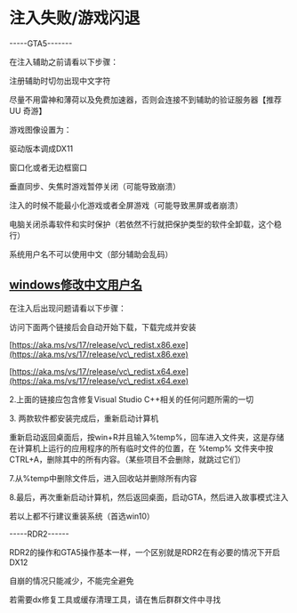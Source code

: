 # 注入失败/游戏闪退

\-----GTA5-------

在注入辅助之前请看以下步骤：

注册辅助时切勿出现中文字符

尽量不用雷神和薄荷以及免费加速器，否则会连接不到辅助的验证服务器【推荐UU 奇游】

游戏图像设置为：

驱动版本调成DX11

窗口化或者无边框窗口

垂直同步、失焦时游戏暂停关闭（可能导致崩溃）

注入的时候不能最小化游戏或者全屏游戏（可能导致黑屏或者崩溃）

电脑关闭杀毒软件和实时保护（若依然不行就把保护类型的软件全卸载，这个稳行）

系统用户名不可以使用中文（部分辅助会乱码）

## [windows修改中文用户名](/qita/yonghuming.md)

在注入后出现问题请看以下步骤：

访问下面两个链接后会自动开始下载，下载完成并安装

[https://aka.ms/vs/17/release/vc\_redist.x86.exe](https://aka.ms/vs/17/release/vc\_redist.x86.exe)

[https://aka.ms/vs/17/release/vc\_redist.x64.exe](https://aka.ms/vs/17/release/vc\_redist.x64.exe)

2.上面的链接应包含修复Visual Studio C++相关的任何问题所需的一切

3\. 两款软件都安装完成后，重新启动计算机

重新启动返回桌面后，按win+R并且输入%temp%，回车进入文件夹，这是存储在计算机上运行的应用程序的所有临时文件的位置，在 %temp% 文件夹中按CTRL+A，删除其中的所有内容。（某些项目不会删除，就跳过它们）

7.从%temp中删除文件后，进入回收站并删除所有内容

8.最后，再次重新启动计算机，然后返回桌面，启动GTA，然后进入故事模式注入

若以上都不行建议重装系统（首选win10）

\-----RDR2------

RDR2的操作和GTA5操作基本一样，一个区别就是RDR2在有必要的情况下开启DX12

自崩的情况只能减少，不能完全避免

若需要dx修复工具或缓存清理工具，请在售后群群文件中寻找

